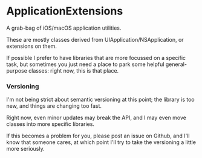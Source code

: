 # ApplicationExtensions

A grab-bag of iOS/macOS application utilities.

These are mostly classes derived from UIApplication/NSApplication, or extensions on them.

If possible I prefer to have libraries that are more focussed on a specific task, but sometimes you just need a place to park some helpful general-purpose classes: right now, this is that place.

### Versioning

I'm not being strict about semantic versioning at this point; the library is too new, and things are changing too fast. 

Right now, even minor updates may break the API, and I may even move classes into more specific libraries. 

If this becomes a problem for you, please post an issue on Github, and I'll know that someone cares, at which point I'll try to take the versioning a little more seriously.
